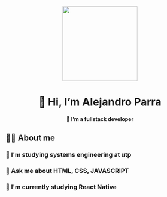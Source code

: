 <div id="header" align="center" > 
    <img src="https://th.bing.com/th/id/OIP.yH6orYEsONd1K517jXIMmQHaEu?pid=ImgDet&rs=1" width="200" />
    <h1>👋 Hi, I’m Alejandro Parra</h1>
    <h4>👀 I’m a fullstack developer</h4>
</div>

<div> 
<h2>😶‍🌫️ About me</h2>
<h3>📓 I'm studying systems engineering at utp</h3>
<h3>🧠 Ask me about HTML, CSS, JAVASCRIPT </h3>
<h3>💢 I'm currently studying React Native </h3>
</div>

